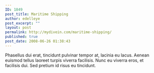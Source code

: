 ```yaml
---
ID: 1849
post_title: Maritime Shipping
author: edelleye
post_excerpt: ""
layout: post
permalink: http://mydivein.com/maritime-shipping/
published: true
post_date: 2008-06-26 01:38:43
---
```

Phasellus dui erat, tincidunt pulvinar tempor at, lacinia eu lacus. Aenean euismod tellus laoreet turpis viverra facilisis. Nunc eu viverra eros, et facilisis dui. Sed pretium id risus eu tincidunt.